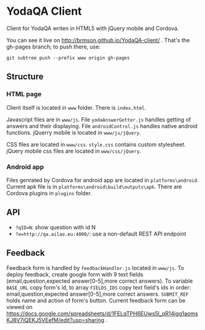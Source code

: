 # YodaQA Client
Client for YodaQA writen in HTML5 with jQuery mobile and Cordova.

You can see it live on http://brmson.github.io/YodaQA-client/ .
That's the gh-pages branch; to push there, use:
	
	git subtree push --prefix www origin gh-pages

## Structure

### HTML page
Client itself is located in `www` folder. There is `index.html`. 

Javascript files are in `www/js`. 
File `yodaAnswerGetter.js` handles getting of answers and their displaying.
File `androidControl.js` handles native android functions.
jQuerry mobile is located in `www/js/jQuery`.

CSS files are located in `www/css`. `style.css` contains custom stylesheet. jQuery mobile css files are located in `www/css/jQuery`.

### Android app
Files genrated by Cordova for android app are located in `platforms\android`. Current apk file is in `platforms\android\build\outputs\apk`. There are Cordova plugins in `plugins` folder.

## API

  * ``?qID=N``: show question with id N
  * ``?e=http://qa.ailao.eu:4000/``: use a non-default REST API endpoint

## Feedback
Feedback form is handled by `feedbackHandler.js` located in `www/js`. To deploy feedback, create google form with 9 text
fields (email,question,expected answer[0-5],more correct answers). To variable `BASE_URL` copy form's id, to array `FIELDS_IDS` copy text field's
ids in order: email,question,expected answer[0-5],more correct answers. `SUBMIT_REF` holds name and action of form's button.
Current feedback form can be viewed on https://docs.google.com/spreadsheets/d/1FELqTPH6EUws5l_qR14igg1aomsKJ8V7iQEKJ5VEefM/edit?usp=sharing .
